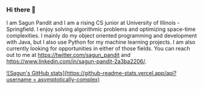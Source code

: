 ### Hi there 👋

I am Sagun Pandit and I am a rising CS junior at University of Illinois -Springfield. I enjoy solving algorithmic problems and optimizing space-time complexities. I mainly do my object oriented programming and development with Java, but I also use Python for my machine learning projects. I am also currently looking for opportunities in either of those fields. You can reach out to me at https://twitter.com/sagun_pandit and https://www.linkedin.com/in/sagun-pandit-2a3ba2206/. 

[![Sagun's GitHub stats](https://github-readme-stats.vercel.app/api?username = asymptotically-complex)](https://github.com/anuraghazra/github-readme-stats)


